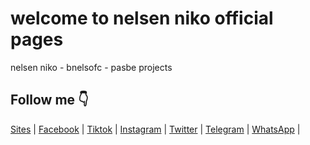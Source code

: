 # welcome to nelsen niko official pages
nelsen niko - bnelsofc - pasbe projects 
## Follow me 👇
[Sites](https://sites.google.com/view/nelsennikoo) | [Facebook](https://www.facebook.com/nelsennikoo) | [Tiktok](https://www.tiktok.com/@nelsenniko) | [Instagram](https://www.instagram.com/nelsenniko/) | [Twitter](https://twitter.com/nelsennikoo) | [Telegram](https://t.me/bnelsofc) | [WhatsApp](https://wa.me/message/NNAE7Z7SXNVTP1) | 
